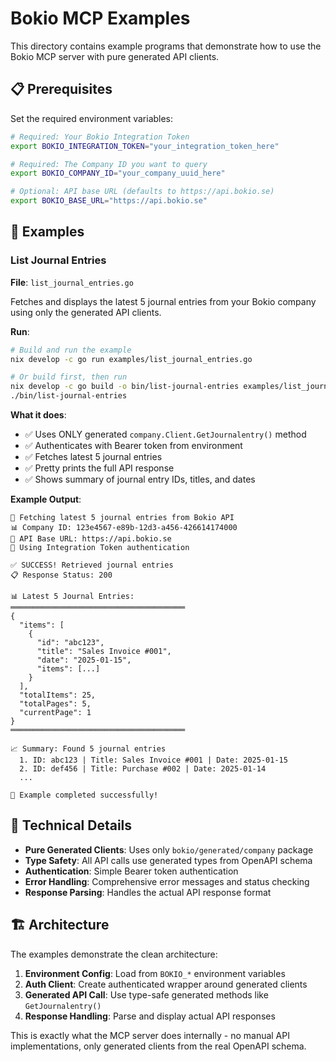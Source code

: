 # Bokio MCP Examples

This directory contains example programs that demonstrate how to use the Bokio MCP server with pure generated API clients.

## 📋 Prerequisites

Set the required environment variables:

```bash
# Required: Your Bokio Integration Token
export BOKIO_INTEGRATION_TOKEN="your_integration_token_here"

# Required: The Company ID you want to query
export BOKIO_COMPANY_ID="your_company_uuid_here"

# Optional: API base URL (defaults to https://api.bokio.se)
export BOKIO_BASE_URL="https://api.bokio.se"
```

## 🚀 Examples

### List Journal Entries

**File**: `list_journal_entries.go`

Fetches and displays the latest 5 journal entries from your Bokio company using only the generated API clients.

**Run**:

```bash
# Build and run the example
nix develop -c go run examples/list_journal_entries.go

# Or build first, then run
nix develop -c go build -o bin/list-journal-entries examples/list_journal_entries.go
./bin/list-journal-entries
```

**What it does**:

- ✅ Uses ONLY generated `company.Client.GetJournalentry()` method
- ✅ Authenticates with Bearer token from environment
- ✅ Fetches latest 5 journal entries
- ✅ Pretty prints the full API response
- ✅ Shows summary of journal entry IDs, titles, and dates

**Example Output**:

```
🚀 Fetching latest 5 journal entries from Bokio API
📊 Company ID: 123e4567-e89b-12d3-a456-426614174000
🔗 API Base URL: https://api.bokio.se
🔐 Using Integration Token authentication

✅ SUCCESS! Retrieved journal entries
📋 Response Status: 200

📊 Latest 5 Journal Entries:
═══════════════════════════════════════
{
  "items": [
    {
      "id": "abc123",
      "title": "Sales Invoice #001",
      "date": "2025-01-15",
      "items": [...]
    }
  ],
  "totalItems": 25,
  "totalPages": 5,
  "currentPage": 1
}
═══════════════════════════════════════

📈 Summary: Found 5 journal entries
  1. ID: abc123 | Title: Sales Invoice #001 | Date: 2025-01-15
  2. ID: def456 | Title: Purchase #002 | Date: 2025-01-14
  ...

🎉 Example completed successfully!
```

## 🔧 Technical Details

- **Pure Generated Clients**: Uses only `bokio/generated/company` package
- **Type Safety**: All API calls use generated types from OpenAPI schema
- **Authentication**: Simple Bearer token authentication
- **Error Handling**: Comprehensive error messages and status checking
- **Response Parsing**: Handles the actual API response format

## 🏗️ Architecture

The examples demonstrate the clean architecture:

1. **Environment Config**: Load from `BOKIO_*` environment variables
2. **Auth Client**: Create authenticated wrapper around generated clients
3. **Generated API Call**: Use type-safe generated methods like `GetJournalentry()`
4. **Response Handling**: Parse and display actual API responses

This is exactly what the MCP server does internally - no manual API implementations, only generated clients from the real OpenAPI schema.
